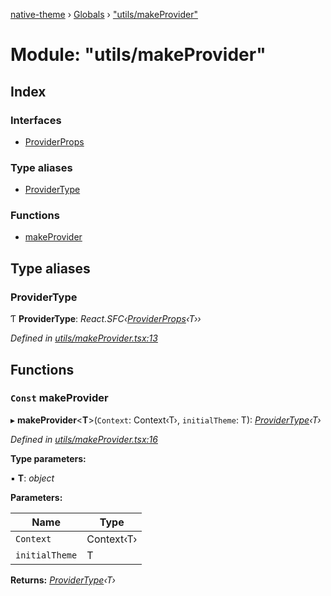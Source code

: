 [native-theme](../README.md) › [Globals](../globals.md) › ["utils/makeProvider"](_utils_makeprovider_.md)

# Module: "utils/makeProvider"

## Index

### Interfaces

* [ProviderProps](../interfaces/_utils_makeprovider_.providerprops.md)

### Type aliases

* [ProviderType](_utils_makeprovider_.md#providertype)

### Functions

* [makeProvider](_utils_makeprovider_.md#const-makeprovider)

## Type aliases

###  ProviderType

Ƭ **ProviderType**: *React.SFC‹[ProviderProps](../interfaces/_utils_makeprovider_.providerprops.md)‹T››*

*Defined in [utils/makeProvider.tsx:13](https://github.com/indigo-org/native-theme/blob/1e03566/src/utils/makeProvider.tsx#L13)*

## Functions

### `Const` makeProvider

▸ **makeProvider**<**T**>(`Context`: Context‹T›, `initialTheme`: T): *[ProviderType](_utils_makeprovider_.md#providertype)‹T›*

*Defined in [utils/makeProvider.tsx:16](https://github.com/indigo-org/native-theme/blob/1e03566/src/utils/makeProvider.tsx#L16)*

**Type parameters:**

▪ **T**: *object*

**Parameters:**

Name | Type |
------ | ------ |
`Context` | Context‹T› |
`initialTheme` | T |

**Returns:** *[ProviderType](_utils_makeprovider_.md#providertype)‹T›*

